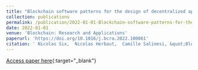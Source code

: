 ```yaml
---
title: "Blockchain software patterns for the design of decentralized applications: A systematic literature review"
collection: publications
permalink: /publication/2022-01-01-Blockchain-software-patterns-for-the-design-of-decentralized-applications-A-systematic-literature-review
date: 2022-01-01
venue: 'Blockchain: Research and Applications'
paperurl: 'https://doi.org/10.1016/j.bcra.2022.100061'
citation: ' Nicolas Six,  Nicolas Herbaut,  Camille Salinesi, &quot;Blockchain software patterns for the design of decentralized applications: A systematic literature review.&quot; Blockchain: Research and Applications, 2022.'
---
```

[Access paper here](https://doi.org/10.1016/j.bcra.2022.100061){:target="_blank"}
